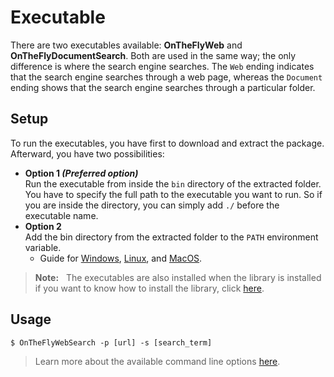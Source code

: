 <a id="top"></a>
# Executable

There are two executables available: **OnTheFlyWeb** and **OnTheFlyDocumentSearch**. Both are used in the same way; the only difference is where the search engine searches. The `Web` ending indicates that the search engine searches through a web page, whereas the `Document` ending shows that the search engine searches through a particular folder.

## Setup

To run the executables, you have first to download and extract the package. Afterward, you have two possibilities: <br>
- **Option 1 _(Preferred option)_** <br>
Run the executable from inside the `bin` directory of the extracted folder. You have to specify the full path to the executable you want to run. So if you are inside the directory, you can simply add `./` before the executable name.
- **Option 2** <br>
Add the bin directory from the extracted folder to the `PATH` environment variable.
  * Guide for [Windows](https://medium.com/@kevinmarkvi/how-to-add-executables-to-your-path-in-windows-5ffa4ce61a53), [Linux](https://opensource.com/article/17/6/set-path-linux), and [MacOS](https://www.architectryan.com/2012/10/02/add-to-the-path-on-mac-os-x-mountain-lion/).

> **Note:** &nbsp; The executables are also installed when the library is installed if you want to know how to install the library, click [here](library.md#library-installation).

## Usage

```
$ OnTheFlyWebSearch -p [url] -s [search_term]
```

> Learn more about the available command line options [here](command-line.md#top).